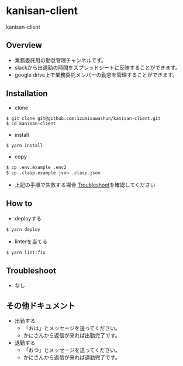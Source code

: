 # kanisan-client

kanisan-client

## Overview

- 業務委託用の勤怠管理チャンネルです。
- slackから出退勤の時間をスプレッドシートに反映することができます。
- google drive上で業務委託メンバーの勤怠を管理することができます。

## Installation

- clone

```bash
$ git clone git@github.com:1zumisawashun/kanisan-client.git
$ cd kanisan-client
```

- install

```bash
$ yarn install
```
- copy

```bash
$ cp .env.example .env2
$ cp .clasp.example.json .clasp.json
```

- 上記の手順で失敗する場合 [Troubleshoot](#Troubleshoot)を確認してください

## How to

- deployする

```bash
$ yarn deploy
```

- linterを当てる

```bash
$ yarn lint:fix
```

## Troubleshoot

- なし

## その他ドキュメント

- 出勤する
    - 「おは」とメッセージを送ってください。
    - かにさんから返信が来れば出勤完了です。
- 退勤する
    - 「おつ」とメッセージを送ってください。
    - かにさんから返信が来れば退勤完了です。
